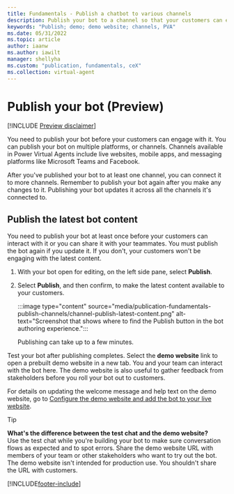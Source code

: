 ```yaml
---
title: Fundamentals - Publish a chatbot to various channels
description: Publish your bot to a channel so that your customers can engage with it where they are.
keywords: "Publish; demo; demo website; channels, PVA"
ms.date: 05/31/2022
ms.topic: article
author: iaanw
ms.author: iawilt
manager: shellyha
ms.custom: "publication, fundamentals, ceX"
ms.collection: virtual-agent
---
```


# Publish your bot (Preview)

[!INCLUDE [Preview disclaimer](../includes/public-preview-disclaimer.md)]

You need to publish your bot before your customers can engage with it. You can publish your bot on multiple platforms, or channels. Channels available in Power Virtual Agents include live websites, mobile apps, and messaging platforms like Microsoft Teams and Facebook.

After you've published your bot to at least one channel, you can connect it to more channels. Remember to publish your bot again after you make any changes to it. Publishing your bot updates it across all the channels it's connected to.

## Publish the latest bot content

You need to publish your bot at least once before your customers can interact with it or you can share it with your teammates. You must publish the bot again if you update it. If you don't, your customers won't be engaging with the latest content.

1. With your bot open for editing, on the left side pane, select **Publish**.

1. Select **Publish**, and then confirm, to make the latest content available to your customers.

    :::image type="content" source="media/publication-fundamentals-publish-channels/channel-publish-latest-content.png" alt-text="Screenshot that shows where to find the Publish button in the bot authoring experience.":::

    Publishing can take up to a few minutes.

Test your bot after publishing completes. Select the **demo website** link to open a prebuilt demo website in a new tab. You and your team can interact with the bot here. The demo website is also useful to gather feedback from stakeholders before you roll your bot out to customers.

For details on updating the welcome message and help text on the demo website, go to [Configure the demo website and add the bot to your live website](publication-connect-bot-to-web-channels.md).

> [!TIP]
> **What's the difference between the test chat and the demo website?**  
> Use the test chat while you're building your bot to make sure conversation flows as expected and to spot errors.
> Share the demo website URL with members of your team or other stakeholders who want to try out the bot. The demo website isn't intended for production use. You shouldn't share the URL with customers.  

[!INCLUDE[footer-include](includes/footer-banner.md)]
